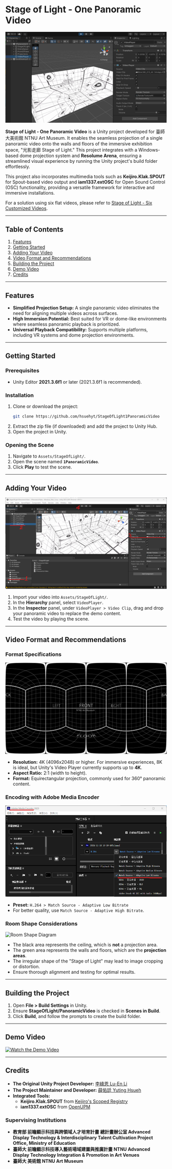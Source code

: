 # Stage of Light - One Panoramic Video

![Stage of Light Scene Preview](https://github.com/hsuehyt/StageOfLight1PanoramicVideo/blob/main/README/Screenshot%202024-11-18%20101251cropped.png)

**Stage of Light - One Panoramic Video** is a Unity project developed for 臺師大美術館 NTNU Art Museum. It enables the seamless projection of a single panoramic video onto the walls and floors of the immersive exhibition space, "光影走廊 Stage of Light." This project integrates with a Windows-based dome projection system and **Resolume Arena**, ensuring a streamlined visual experience by running the Unity project's build folder effortlessly.

This project also incorporates multimedia tools such as **Keijiro.Klak.SPOUT** for Spout-based video output and **iam1337.extOSC** for Open Sound Control (OSC) functionality, providing a versatile framework for interactive and immersive installations.

For a solution using six flat videos, please refer to [Stage of Light - Six Customized Videos](https://github.com/hsuehyt/StageOfLight6CustomizedVideos).

---

## Table of Contents
1. [Features](#features)
2. [Getting Started](#getting-started)
3. [Adding Your Video](#adding-your-video)
4. [Video Format and Recommendations](#video-format-and-recommendations)
5. [Building the Project](#building-the-project)
6. [Demo Video](#demo-video)
7. [Credits](#credits)

---

## Features

- **Simplified Projection Setup:** A single panoramic video eliminates the need for aligning multiple videos across surfaces.  
- **High Immersion Potential:** Best suited for VR or dome-like environments where seamless panoramic playback is prioritized.  
- **Universal Playback Compatibility:** Supports multiple platforms, including VR systems and dome projection environments.  

---

## Getting Started

### Prerequisites
- Unity Editor **2021.3.6f1** or later (2021.3.6f1 is recommended).

### Installation
1. Clone or download the project:
   ```bash
   git clone https://github.com/hsuehyt/StageOfLight1PanoramicVideo
   ```
2. Extract the zip file (if downloaded) and add the project to Unity Hub.
3. Open the project in Unity.

### Opening the Scene
1. Navigate to `Assets/StageOfLight/`.
2. Open the scene named **`1PanoramicVideo`**.
3. Click **Play** to test the scene.

---

## Adding Your Video

![Adding Your Video Preview](https://github.com/hsuehyt/StageOfLight1PanoramicVideo/blob/main/README/Screenshot%202024-11-21%20142845.png)

1. Import your video into `Assets/StageOfLight/`.
2. In the **Hierarchy** panel, select `VideoPlayer`.
3. In the **Inspector** panel, under `VideoPlayer > Video Clip`, drag and drop your panoramic video to replace the demo content.
4. Test the video by playing the scene.

---

## Video Format and Recommendations

### Format Specifications

![Equirectangular Projection Example](https://github.com/hsuehyt/StageOfLight1PanoramicVideo/blob/main/README/01_cubeGrid_Equirectangular360_7680x4320.png)

- **Resolution:** 4K (4096x2048) or higher. For immersive experiences, 8K is ideal, but Unity's Video Player currently supports up to **4K**.  
- **Aspect Ratio:** 2:1 (width to height).  
- **Format:** Equirectangular projection, commonly used for 360° panoramic content.

### Encoding with Adobe Media Encoder

![Adobe Media Encoder Settings](https://github.com/hsuehyt/StageOfLight1PanoramicVideo/blob/main/README/Screenshot%202024-11-18%20134307highlighted.png)

- **Preset:** `H.264 > Match Source - Adaptive Low Bitrate`  
- For better quality, use `Match Source - Adaptive High Bitrate`.

### Room Shape Considerations

![Room Shape Diagram](https://github.com/hsuehyt/StageOfLight1PanoramicVideo/blob/main/README/image_011_0000%207680x4320.png)

- The black area represents the ceiling, which is **not** a projection area.
- The green area represents the walls and floors, which are the **projection areas**.
- The irregular shape of the "Stage of Light" may lead to image cropping or distortion.
- Ensure thorough alignment and testing for optimal results.

---

## Building the Project

1. Open **File > Build Settings** in Unity.
2. Ensure **StageOfLight/PanoramicVideo** is checked in **Scenes in Build**.
3. Click **Build**, and follow the prompts to create the build folder.

---

## Demo Video

[![Watch the Demo Video](https://img.youtube.com/vi/dlJjMRLl21g/0.jpg)](https://youtu.be/dlJjMRLl21g)

---

## Credits

- **The Original Unity Project Developer:** [李綠恩 Lu-En Li](https://github.com/LeeMegumi)  
- **The Project Maintainer and Developer:** [薛佑廷 Yuting Hsueh](https://github.com/hsuehyt)  
- **Integrated Tools:**  
  - **Keijiro.Klak.SPOUT** from [Keijiro's Scoped Registry](https://github.com/keijiro)  
  - **iam1337.extOSC** from [OpenUPM](https://package.openupm.com)  

### Supervising Institutions
- **教育部 前瞻顯示科技與跨領域人才培育計畫 總計畫辦公室 Advanced Display Technology & Interdisciplinary Talent Cultivation Project Office, Ministry of Education**  
- **臺師大 前瞻顯示科技導入藝術場域建置與推廣計畫 NTNU Advanced Display Technology Integration & Promotion in Art Venues**
- **臺師大 美術館 NTNU Art Museum**